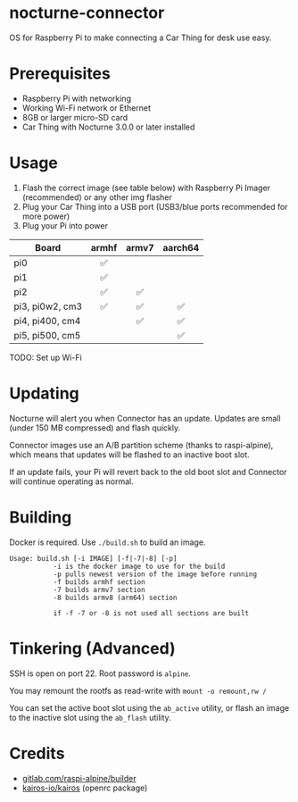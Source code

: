 # nocturne-connector
OS for Raspberry Pi to make connecting a Car Thing for desk use easy.

# Prerequisites

- Raspberry Pi with networking
- Working Wi-Fi network or Ethernet 
- 8GB or larger micro-SD card
- Car Thing with Nocturne 3.0.0 or later installed

# Usage

1. Flash the correct image (see table below) with Raspberry Pi Imager (recommended) or any other img flasher
2. Plug your Car Thing into a USB port (USB3/blue ports recommended for more power)
3. Plug your Pi into power

| Board           | armhf | armv7 | aarch64 |
| --------------- | :---: | :---: | :-----: |
| pi0             |   ✅   |       |         |
| pi1             |   ✅   |       |         |
| pi2             |   ✅   |   ✅   |         |
| pi3, pi0w2, cm3 |   ✅   |   ✅   |    ✅    |
| pi4, pi400, cm4 |       |   ✅   |    ✅    |
| pi5, pi500, cm5 |       |       |    ✅    |


TODO: Set up Wi-Fi

# Updating

Nocturne will alert you when Connector has an update. Updates are small (under 150 MB compressed) and flash quickly.

Connector images use an A/B partition scheme (thanks to raspi-alpine), which means that updates will be flashed to an inactive boot slot.

If an update fails, your Pi will revert back to the old boot slot and Connector will continue operating as normal.

# Building

Docker is required. Use `./build.sh` to build an image.

```
Usage: build.sh [-i IMAGE] [-f|-7|-8] [-p]
           -i is the docker image to use for the build
           -p pulls newest version of the image before running
           -f builds armhf section
           -7 builds armv7 section
           -8 builds armv8 (arm64) section

           if -f -7 or -8 is not used all sections are built
```

# Tinkering (Advanced)

SSH is open on port 22. Root password is `alpine`.

You may remount the rootfs as read-write with `mount -o remount,rw /`

You can set the active boot slot using the `ab_active` utility, or flash an image to the inactive slot using the `ab_flash` utility.

# Credits
- [gitlab.com/raspi-alpine/builder](https://gitlab.com/raspi-alpine/builder)
- [kairos-io/kairos](https://github.com/kairos-io/kairos/blob/v1.6.0/pkg/machine/openrc/unit.go) (openrc package)